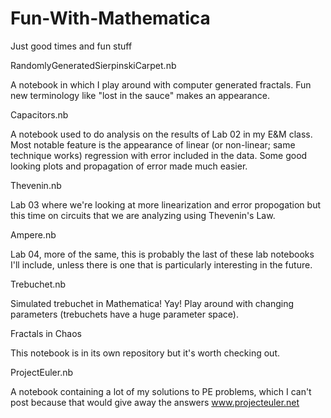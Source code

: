# Fun-With-Mathematica
Just good times and fun stuff

RandomlyGeneratedSierpinskiCarpet.nb

A notebook in which I play around with computer generated fractals. Fun new
terminology like "lost in the sauce" makes an appearance.

Capacitors.nb

A notebook used to do analysis on the results of Lab 02 in my E&M class. Most notable feature is the appearance of linear (or non-linear; same technique works) regression with error included in the data. Some good looking plots and propagation of error made much easier.

Thevenin.nb

Lab 03 where we're looking at more linearization and error propogation but this time on circuits that we are analyzing using Thevenin's Law.

Ampere.nb

Lab 04, more of the same, this is probably the last of these lab notebooks I'll include, unless there is one that is particularly interesting in the future.

Trebuchet.nb

Simulated trebuchet in Mathematica! Yay! Play around with changing parameters (trebuchets have a huge parameter space).

Fractals in Chaos

This notebook is in its own repository but it's worth checking out.

ProjectEuler.nb

A notebook containing a lot of my solutions to PE problems, which I can't post because that would give away the answers
www.projecteuler.net


